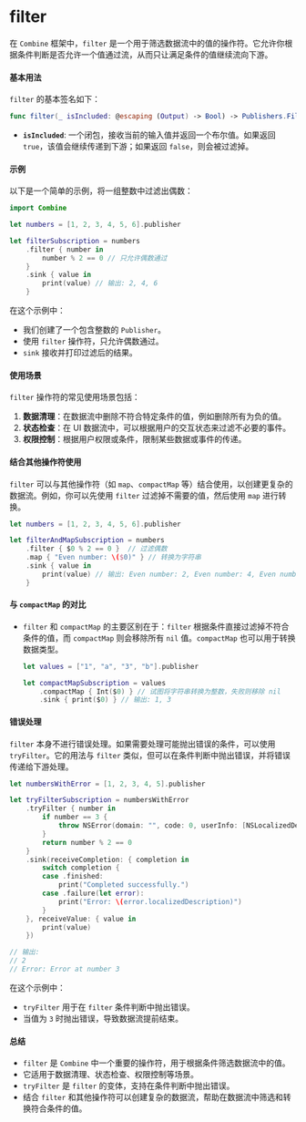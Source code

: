 # filter

在 `Combine` 框架中，`filter` 是一个用于筛选数据流中的值的操作符。它允许你根据条件判断是否允许一个值通过流，从而只让满足条件的值继续流向下游。

#### 基本用法

`filter` 的基本签名如下：

```swift
func filter(_ isIncluded: @escaping (Output) -> Bool) -> Publishers.Filter<Self>
```

* **`isIncluded`**: 一个闭包，接收当前的输入值并返回一个布尔值。如果返回 `true`，该值会继续传递到下游；如果返回 `false`，则会被过滤掉。

#### 示例

以下是一个简单的示例，将一组整数中过滤出偶数：

```swift
import Combine

let numbers = [1, 2, 3, 4, 5, 6].publisher

let filterSubscription = numbers
    .filter { number in
        number % 2 == 0 // 只允许偶数通过
    }
    .sink { value in
        print(value) // 输出: 2, 4, 6
    }
```

在这个示例中：

* 我们创建了一个包含整数的 `Publisher`。
* 使用 `filter` 操作符，只允许偶数通过。
* `sink` 接收并打印过滤后的结果。

#### 使用场景

`filter` 操作符的常见使用场景包括：

1. **数据清理**：在数据流中删除不符合特定条件的值，例如删除所有为负的值。
2. **状态检查**：在 UI 数据流中，可以根据用户的交互状态来过滤不必要的事件。
3. **权限控制**：根据用户权限或条件，限制某些数据或事件的传递。

#### 结合其他操作符使用

`filter` 可以与其他操作符（如 `map`、`compactMap` 等）结合使用，以创建更复杂的数据流。例如，你可以先使用 `filter` 过滤掉不需要的值，然后使用 `map` 进行转换。

```swift
let numbers = [1, 2, 3, 4, 5, 6].publisher

let filterAndMapSubscription = numbers
    .filter { $0 % 2 == 0 }  // 过滤偶数
    .map { "Even number: \($0)" } // 转换为字符串
    .sink { value in
        print(value) // 输出: Even number: 2, Even number: 4, Even number: 6
    }
```

#### 与 `compactMap` 的对比

*   `filter` 和 `compactMap` 的主要区别在于：`filter` 根据条件直接过滤掉不符合条件的值，而 `compactMap` 则会移除所有 `nil` 值。`compactMap` 也可以用于转换数据类型。

    ```swift
    let values = ["1", "a", "3", "b"].publisher

    let compactMapSubscription = values
        .compactMap { Int($0) } // 试图将字符串转换为整数，失败则移除 nil
        .sink { print($0) } // 输出: 1, 3
    ```

#### 错误处理

`filter` 本身不进行错误处理。如果需要处理可能抛出错误的条件，可以使用 `tryFilter`。它的用法与 `filter` 类似，但可以在条件判断中抛出错误，并将错误传递给下游处理。

```swift
let numbersWithError = [1, 2, 3, 4, 5].publisher

let tryFilterSubscription = numbersWithError
    .tryFilter { number in
        if number == 3 {
            throw NSError(domain: "", code: 0, userInfo: [NSLocalizedDescriptionKey: "Error at number 3"])
        }
        return number % 2 == 0
    }
    .sink(receiveCompletion: { completion in
        switch completion {
        case .finished:
            print("Completed successfully.")
        case .failure(let error):
            print("Error: \(error.localizedDescription)")
        }
    }, receiveValue: { value in
        print(value)
    })

// 输出:
// 2
// Error: Error at number 3
```

在这个示例中：

* `tryFilter` 用于在 `filter` 条件判断中抛出错误。
* 当值为 `3` 时抛出错误，导致数据流提前结束。

#### 总结

* `filter` 是 `Combine` 中一个重要的操作符，用于根据条件筛选数据流中的值。
* 它适用于数据清理、状态检查、权限控制等场景。
* `tryFilter` 是 `filter` 的变体，支持在条件判断中抛出错误。
* 结合 `filter` 和其他操作符可以创建复杂的数据流，帮助在数据流中筛选和转换符合条件的值。
